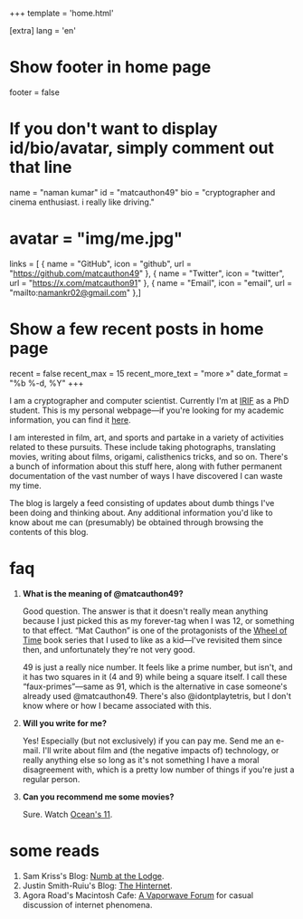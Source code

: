 +++
template = 'home.html'

[extra]
lang = 'en'

# Show footer in home page
footer = false

# If you don't want to display id/bio/avatar, simply comment out that line
name = "naman kumar"
id = "matcauthon49"
bio = "cryptographer and cinema enthusiast. i really like driving."
# avatar = "img/me.jpg"
links = [
    { name = "GitHub", icon = "github", url = "https://github.com/matcauthon49" },
    { name = "Twitter", icon = "twitter", url = "https://x.com/matcauthon91" },
    { name = "Email", icon = "email", url = "mailto:namankr02@gmail.com" },]

# Show a few recent posts in home page
recent = false
recent_max = 15
recent_more_text = "more »"
date_format = "%b %-d, %Y"
+++


I am a cryptographer and computer scientist. Currently I'm at [IRIF](https://www.irif.fr) as a PhD student. This is my personal webpage—if you're looking for my academic information, you can find it [here](https://matcauthon49.github.io).

I am interested in film, art, and sports and partake in a variety of activities related to these pursuits. These include taking photographs, translating movies, writing about films, origami, calisthenics tricks, and so on. There's a bunch of information about this stuff here, along with futher permanent documentation of the vast number of ways I have discovered I can waste my time.

The blog is largely a feed consisting of updates about dumb things I've been doing and thinking about. Any additional information you'd like to know about me can (presumably) be obtained through browsing the contents of this blog.

# faq

1. **What is the meaning of @matcauthon49?**

    Good question. The answer is that it doesn't really mean anything because I just picked this as my forever-tag when I was 12, or something to that effect. “Mat Cauthon” is one of the protagonists of the [Wheel of Time](https://en.wikipedia.org/wiki/The_Wheel_of_Time) book series that I used to like as a kid—I've revisited them since then, and unfortunately they're not very good. 
    
    49 is just a really nice number. It feels like a prime number, but isn't, and it has two squares in it (4 and 9) while being a square itself. I call these “faux-primes”—same as 91, which is the alternative in case someone's already used @matcauthon49. There's also @idontplaytetris, but I don't know where or how I became associated with this.

2. **Will you write for me?**

    Yes! Especially (but not exclusively) if you can pay me. Send me an e-mail. I'll write about film and (the negative impacts of) technology, or really anything else so long as it's not something I have a moral disagreement with, which is a pretty low number of things if you're just a regular person.

3. **Can you recommend me some movies?**

    Sure. Watch [Ocean's 11](https://en.wikipedia.org/wiki/Ocean%27s_Eleven).

 # some reads

 1. Sam Kriss's Blog: [Numb at the Lodge](https://samkriss.substack.com).
 2. Justin Smith-Ruiu's Blog: [The Hinternet](https://www.the-hinternet.com).
 3. Agora Road's Macintosh Cafe: [A Vaporwave Forum](https://forum.agoraroad.com/index.php) for casual discussion of internet phenomena.